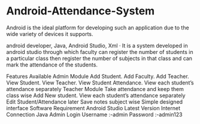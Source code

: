# Android-Attendance-System

Android is the ideal platform for developing such an application due to the wide variety of devices it supports.

android developer, Java, Android Studio, Xml · It is a system developed in android studio through which faculty can register the number of students in a particular class then register the number of subjects in that class and can mark the attendance of the students.

Features Available
Admin Module
Add Student.
Add Faculty.
Add Teacher.
View Student.
View Teacher.
View Student Attendance.
View each student’s attendance separately
Teacher Module
Take attendance and keep them class wise
Add New student. View each student’s attendance separately
Edit Student/Attendance later
Save notes subject wise
Simple  designed interface
Software Requirement
Android Studio
Latest Version
Internet Connection
Java
Admin Login
Username :-admin
Password :-admin123
 
